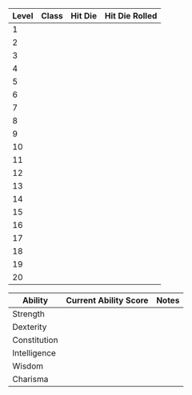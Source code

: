| Level      | Class | Hit Die | Hit Die Rolled   |
| -- | -- | -- | -- |
|  1 |  |  |  |
|  2 |  |  |  |
|  3 |  |  |  |
|  4 |  |  |  |
|  5 |  |  |  |
|  6 |  |  |  |
|  7 |  |  |  |
|  8 |  |  |  |
|  9 |  |  |  |
| 10 |  |  |  |
| 11 |  |  |  |
| 12 |  |  |  |
| 13 |  |  |  |
| 14 |  |  |  |
| 15 |  |  |  |
| 16 |  |  |  |
| 17 |  |  |  |
| 18 |  |  |  |
| 19 |  |  |  |
| 20 |  |  |  |


| Ability | Current Ability Score | Notes | 
| -- | -- | -- |
| Strength |  |  |
| Dexterity |  |  |
| Constitution |  |  |
| Intelligence |  |  |
| Wisdom |  | |
| Charisma |  |  |